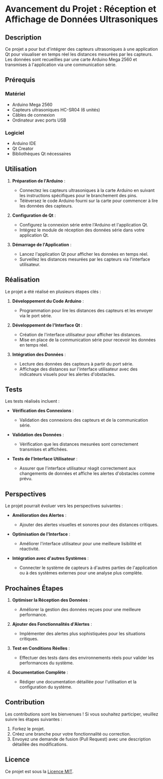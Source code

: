 # Avancement du Projet : Réception et Affichage de Données Ultrasoniques

## Description

Ce projet a pour but d'intégrer des capteurs ultrasoniques à une application Qt pour visualiser en temps réel les distances mesurées par les capteurs. Les données sont recueillies par une carte Arduino Mega 2560 et transmises à l'application via une communication série.

## Prérequis

### Matériel

- Arduino Mega 2560
- Capteurs ultrasoniques HC-SR04 (6 unités)
- Câbles de connexion
- Ordinateur avec ports USB

### Logiciel

- Arduino IDE
- Qt Creator
- Bibliothèques Qt nécessaires

## Utilisation

1. **Préparation de l'Arduino** :
   - Connectez les capteurs ultrasoniques à la carte Arduino en suivant les instructions spécifiques pour le branchement des pins.
   - Téléversez le code Arduino fourni sur la carte pour commencer à lire les données des capteurs.

2. **Configuration de Qt** :
   - Configurez la connexion série entre l'Arduino et l'application Qt.
   - Intégrez le module de réception des données série dans votre application Qt.

3. **Démarrage de l'Application** :
   - Lancez l'application Qt pour afficher les données en temps réel.
   - Surveillez les distances mesurées par les capteurs via l'interface utilisateur.

## Réalisation

Le projet a été réalisé en plusieurs étapes clés :

1. **Développement du Code Arduino** :
   - Programmation pour lire les distances des capteurs et les envoyer via le port série.

2. **Développement de l'Interface Qt** :
   - Création de l'interface utilisateur pour afficher les distances.
   - Mise en place de la communication série pour recevoir les données en temps réel.

3. **Intégration des Données** :
   - Lecture des données des capteurs à partir du port série.
   - Affichage des distances sur l'interface utilisateur avec des indicateurs visuels pour les alertes d'obstacles.

## Tests

Les tests réalisés incluent :

- **Vérification des Connexions** :
  - Validation des connexions des capteurs et de la communication série.
  
- **Validation des Données** :
  - Vérification que les distances mesurées sont correctement transmises et affichées.

- **Tests de l'Interface Utilisateur** :
  - Assurer que l'interface utilisateur réagit correctement aux changements de données et affiche les alertes d'obstacles comme prévu.

## Perspectives

Le projet pourrait évoluer vers les perspectives suivantes :

- **Amélioration des Alertes** :
  - Ajouter des alertes visuelles et sonores pour des distances critiques.

- **Optimisation de l'Interface** :
  - Améliorer l'interface utilisateur pour une meilleure lisibilité et réactivité.

- **Intégration avec d'autres Systèmes** :
  - Connecter le système de capteurs à d'autres parties de l'application ou à des systèmes externes pour une analyse plus complète.

## Prochaines Étapes

1. **Optimiser la Réception des Données** :
   - Améliorer la gestion des données reçues pour une meilleure performance.

2. **Ajouter des Fonctionnalités d'Alertes** :
   - Implémenter des alertes plus sophistiquées pour les situations critiques.

3. **Test en Conditions Réelles** :
   - Effectuer des tests dans des environnements réels pour valider les performances du système.

4. **Documentation Complète** :
   - Rédiger une documentation détaillée pour l'utilisation et la configuration du système.

## Contribution

Les contributions sont les bienvenues ! Si vous souhaitez participer, veuillez suivre les étapes suivantes :

1. Forkez le projet.
2. Créez une branche pour votre fonctionnalité ou correction.
3. Envoyez une demande de fusion (Pull Request) avec une description détaillée des modifications.

## Licence

Ce projet est sous la [Licence MIT](LICENSE).
